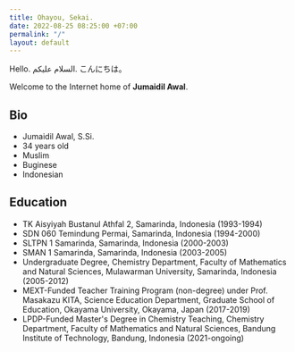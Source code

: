 ```yaml
---
title: Ohayou, Sekai.
date: 2022-08-25 08:25:00 +07:00
permalink: "/"
layout: default
---
```


Hello.
السلام عليكم.
こんにちは。

Welcome to the Internet home of **Jumaidil Awal**.

## Bio
- Jumaidil Awal, S.Si.
- 34 years old
- Muslim
- Buginese
- Indonesian

## Education
- TK Aisyiyah Bustanul Athfal 2, Samarinda, Indonesia (1993-1994)
- SDN 060 Temindung Permai, Samarinda, Indonesia (1994-2000)
- SLTPN 1 Samarinda, Samarinda, Indonesia (2000-2003)
- SMAN 1 Samarinda, Samarinda, Indonesia (2003-2005)
- Undergraduate Degree, Chemistry Department, Faculty of Mathematics and Natural Sciences, Mulawarman University, Samarinda, Indonesia (2005-2012)
- MEXT-Funded Teacher Training Program (non-degree) under Prof. Masakazu KITA, Science Education Department, Graduate School of Education, Okayama University, Okayama, Japan (2017-2019)
- LPDP-Funded Master's Degree in Chemistry Teaching, Chemistry Department, Faculty of Mathematics and Natural Sciences, Bandung Institute of Technology, Bandung, Indonesia (2021-ongoing)